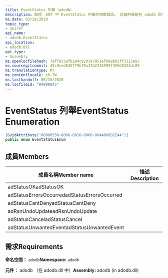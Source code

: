 ```yaml
---
title: EventStatus 列舉（adodb）
description: 取得 .NET 中 EventStatus 列舉的相關資訊。 這個列舉是在 adodb 命名空間和 adodb 元件（在 adodb.dll 程式庫中）。
ms.date: 03/28/2019
topic_type:
- apiref
api_name:
- adodb.EventStatus
api_location:
- adodb.dll
api_type:
- Assembly
ms.openlocfilehash: 7effa55efb104c9203e7051ef998b03ff3315e93
ms.sourcegitcommit: 45c8eed045779b70a47b23169897459d0323dc89
ms.translationtype: MT
ms.contentlocale: zh-TW
ms.lasthandoff: 06/18/2020
ms.locfileid: "84989845"
---
```

# <a name="eventstatus-enumeration"></a><span data-ttu-id="93753-104">EventStatus 列舉</span><span class="sxs-lookup"><span data-stu-id="93753-104">EventStatus Enumeration</span></span>

```csharp
[GuidAttribute("00000530-0000-0010-8000-00AA006D2EA4")]
public enum EventStatusEnum
```

## <a name="members"></a><span data-ttu-id="93753-105">成員</span><span class="sxs-lookup"><span data-stu-id="93753-105">Members</span></span>

| <span data-ttu-id="93753-106">成員名稱</span><span class="sxs-lookup"><span data-stu-id="93753-106">Member name</span></span>  | <span data-ttu-id="93753-107">描述</span><span class="sxs-lookup"><span data-stu-id="93753-107">Description</span></span>  |
|---|---|
|<span data-ttu-id="93753-108">adStatusOK</span><span class="sxs-lookup"><span data-stu-id="93753-108">adStatusOK</span></span>  |   |
|<span data-ttu-id="93753-109">adStatusErrorsOccurred</span><span class="sxs-lookup"><span data-stu-id="93753-109">adStatusErrorsOccurred</span></span>  |   |
|<span data-ttu-id="93753-110">adStatusCantDeny</span><span class="sxs-lookup"><span data-stu-id="93753-110">adStatusCantDeny</span></span>  |   |
|<span data-ttu-id="93753-111">adRsnUndoUpdate</span><span class="sxs-lookup"><span data-stu-id="93753-111">adRsnUndoUpdate</span></span>  |   |
|<span data-ttu-id="93753-112">adStatusCancel</span><span class="sxs-lookup"><span data-stu-id="93753-112">adStatusCancel</span></span>  |   |
|<span data-ttu-id="93753-113">adStatusUnwantedEvent</span><span class="sxs-lookup"><span data-stu-id="93753-113">adStatusUnwantedEvent</span></span>  |   |

## <a name="requirements"></a><span data-ttu-id="93753-114">需求</span><span class="sxs-lookup"><span data-stu-id="93753-114">Requirements</span></span>

<span data-ttu-id="93753-115">**命名空間：** `adodb`</span><span class="sxs-lookup"><span data-stu-id="93753-115">**Namespace:** `adodb`</span></span>

<span data-ttu-id="93753-116">**元件：** adodb （在 adodb.dll 中）</span><span class="sxs-lookup"><span data-stu-id="93753-116">**Assembly:** adodb (in adodb.dll)</span></span>
